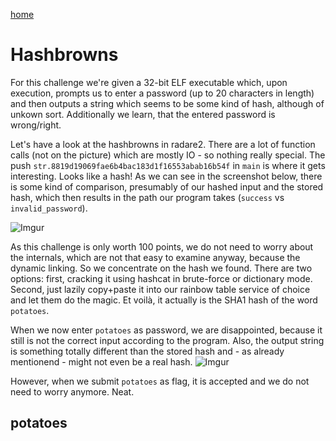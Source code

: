 [home](https://adminadminctf.github.io/ctf/)

# Hashbrowns
For this challenge we're given a 32-bit ELF executable which, upon execution, prompts us to enter a password (up to 20 characters in length) and then outputs a string which seems to be some kind of hash, although of unkown sort. Additionally we learn, that the entered password is wrong/right.

Let's have a look at the hashbrowns in radare2. There are a lot of function calls (not on the picture) which are mostly IO - so nothing really special. The push ```str.8819d19069fae6b4bac183d1f16553abab16b54f``` in ```main```  is where it gets interesting. Looks like a hash! As we can see in the screenshot below, there is some kind of comparison, presumably of our hashed input and the stored hash, which then results in the path our program takes (```success``` vs ```invalid_password```).

![Imgur](i.imgur.com/UrWD8S1.png)

As this challenge is only worth 100 points, we do not need to worry about the internals, which are not that easy to examine anyway, because the dynamic linking. So we concentrate on the hash we found. There are two options: first, cracking it using hashcat in brute-force or dictionary mode. Second, just lazily copy+paste it into our rainbow table service of choice and let them do the magic. Et voilà, it actually is the SHA1 hash of the word ```potatoes```.

When we now enter ```potatoes``` as password, we are disappointed, because it still is not the correct input according to the program. Also, the output string is something totally different than the stored hash and - as already mentionend - might not even be a real hash.
![Imgur](https://i.imgur.com/YAjcy4B.png)

However, when we submit ```potatoes``` as flag, it is accepted and we do not need to worry anymore. Neat.

## 	potatoes
